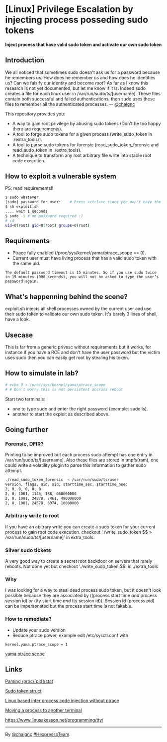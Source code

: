 # [Linux] Privilege Escalation by injecting process posseding sudo tokens

#### Inject process that have valid sudo token and activate our own sudo token

## Introduction

We all noticed that sometimes sudo doesn't ask us for a password because he remembers us. How does he remember us and how does he identifies us? Can we falsify our identity and become *root*?
As far as I know this research is not yet documented, but let me know if it is.
Indeed sudo creates a file for each linux user in /var/run/sudo/ts/[username].
These files contain both successful and failed authentications, then sudo uses these files to remember all the authenticated processes. -- [@chaignc][]

This repository provides you:
* A way to gain root privilege by abusing sudo tokens (Don't be too happy there are requirements).
* A tool to forge sudo tokens for a given process (write_sudo_token in ./extra_tools/).
* A tool to parse sudo tokens for forensic (read_sudo_token_forensic and read_sudo_token in ./extra_tools).
* A technique to transform any root arbitrary file write into stable root code execution.  


## How to exploit a vulnerable system
PS: read requirements!!
```sh
$ sudo whatever
[sudo] password for user:    # Press <ctrl>+c since you don't have the password. # This creates an invalid sudo tokens.
$ sh exploit.sh
.... wait 1 seconds
$ sudo -i # no password required :)
# id
uid=0(root) gid=0(root) groups=0(root)
```

## Requirements
* Ptrace fully enabled (/proc/sys/kernel/yama/ptrace_scope == 0).
* Current user must have living process that has a valid sudo token with the same uid.

```
The default password timeout is 15 minutes. So if you use sudo twice in 15 minutes (900 seconds), you will not be asked to type the user’s password again.
```

## What's happenning behind the scene?

exploit.sh injects all shell processes owned by the current user and use their sudo token to validate our own sudo token. It's barely 3 lines of shell, have a look.

## Usecase

This is far from a generic privesc without requirements but it works, for instance if you have a RCE and don't have the user password but the victim uses sudo then you can easily get root by stealing his token.

## How to simulate in lab?

```sh
# echo 0 > /proc/sys/kernel/yama/ptrace_scope
# # Don't worry this is not persistent accross reboot
```
Start two terminals:
* one to type sudo and enter the right password (example: sudo ls).
* another to start the exploit as described above.

## Going further

### Forensic, DFIR?

Printing to be improved but each process sudo attempt has one entry in /var/run/sudo/ts/[username].
Also these files are stored in tmpfs(ram), one could write a volatility plugin to parse this information to gather sudo attempt.
```sh
./read_sudo_token_forensic  < /var/run/sudo/ts/user
version, flags, uid, sid, starttime_sec, starttime_nsec
2, 0, 0, 0, 0, 0
2, 0, 1001, 1145, 188, 660000000
2, 0, 1001, 24878, 7461, 490000000
2, 0, 1001, 24578, 6974, 10000000
```

### Arbitrary write to root

If you have an abitrary write you can create a sudo token for your current process to gain root code execution.
checkout './write_sudo_token $$ > /var/run/sudo/ts/[username]' in extra_tools.

### Silver sudo tickets

A very good way to create a secret root backdoor on servers that rarely reboots.
Not done yet but checkout './write_sudo_token $$' in ./extra_tools

### Why

I was looking for a way to steal dead process sudo token, but it doesn't look possible because they are associated by ((process start time *and* process session id) *or* (tty start time *and* tty session id)). Session id (process pid) can be impersonated but the process start time is not fakable.

### How to remediate?

* Update your sudo version
* Reduce ptrace power, example edit /etc/sysctl.conf with
```
kernel.yama.ptrace_scope = 1
```
[yama ptrace scope](https://linux-audit.com/protect-ptrace-processes-kernel-yama-ptrace_scope/)

## Links

[Parsing /proc/[pid]/stat](https://www.redhat.com/archives/axp-list/2001-January/msg00355.html)

[Sudo token struct](https://www.sudo.ws/man/1.8.25/sudoers_timestamp.man.html)

[Linux based inter process code injection without ptrace](https://blog.gdssecurity.com/labs/2017/9/5/linux-based-inter-process-code-injection-without-ptrace2.html)

[Moving a process to another terminal](https://blog.habets.se/2009/03/Moving-a-process-to-another-terminal.html)

https://www.linusakesson.net/programming/tty/

----
By [@chaignc][] [#HexpressoTeam][hexpresso].


[hexpresso]:     https://hexpresso.github.io
[@chaignc]:    https://twitter.com/chaignc
